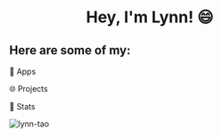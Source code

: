<!-- ### Hi there 👋 -->
<h1 align="center">Hey, I'm Lynn! 😄</h1>

<h2> Here are some of my: </h2>
<p> 🧩 Apps </p>
<p> 🌐 Projects </p> 
<p> 🔭 Stats </p>

<p><img align="left" src="https://github-readme-stats.vercel.app/api/top-langs?username=lynn-tao&show_icons=true&locale=en&layout=compact" alt="lynn-tao" /></p>

<!--
**lynn-tao/lynn-tao** is a ✨ _special_ ✨ repository because its `README.md` (this file) appears on your GitHub profile.

Here are some ideas to get you started:

- 🔭 I’m currently working on ...
- 🌱 I’m currently learning ...
- 👯 I’m looking to collaborate on ...
- 🤔 I’m looking for help with ...
- 💬 Ask me about ...
- 📫 How to reach me: ...
- 😄 Pronouns: ...
- ⚡ Fun fact: ...
-->

